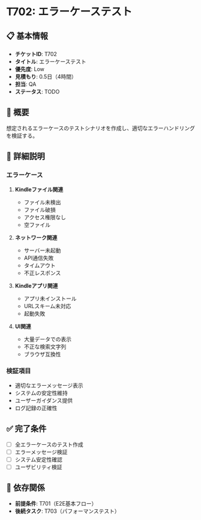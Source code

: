 # T702: エラーケーステスト

## 📋 基本情報
- **チケットID**: T702
- **タイトル**: エラーケーステスト
- **優先度**: Low
- **見積もり**: 0.5日（4時間）
- **担当**: QA
- **ステータス**: TODO

## 🎯 概要
想定されるエラーケースのテストシナリオを作成し、適切なエラーハンドリングを検証する。

## 📝 詳細説明
### エラーケース
1. **Kindleファイル関連**
   - ファイル未検出
   - ファイル破損
   - アクセス権限なし
   - 空ファイル

2. **ネットワーク関連**
   - サーバー未起動
   - API通信失敗
   - タイムアウト
   - 不正レスポンス

3. **Kindleアプリ関連**
   - アプリ未インストール
   - URLスキーム未対応
   - 起動失敗

4. **UI関連**
   - 大量データでの表示
   - 不正な検索文字列
   - ブラウザ互換性

### 検証項目
- 適切なエラーメッセージ表示
- システムの安定性維持
- ユーザーガイダンス提供
- ログ記録の正確性

## ✅ 完了条件
- [ ] 全エラーケースのテスト作成
- [ ] エラーメッセージ検証
- [ ] システム安定性確認
- [ ] ユーザビリティ検証

## 🔗 依存関係
- **前提条件**: T701（E2E基本フロー）
- **後続タスク**: T703（パフォーマンステスト）